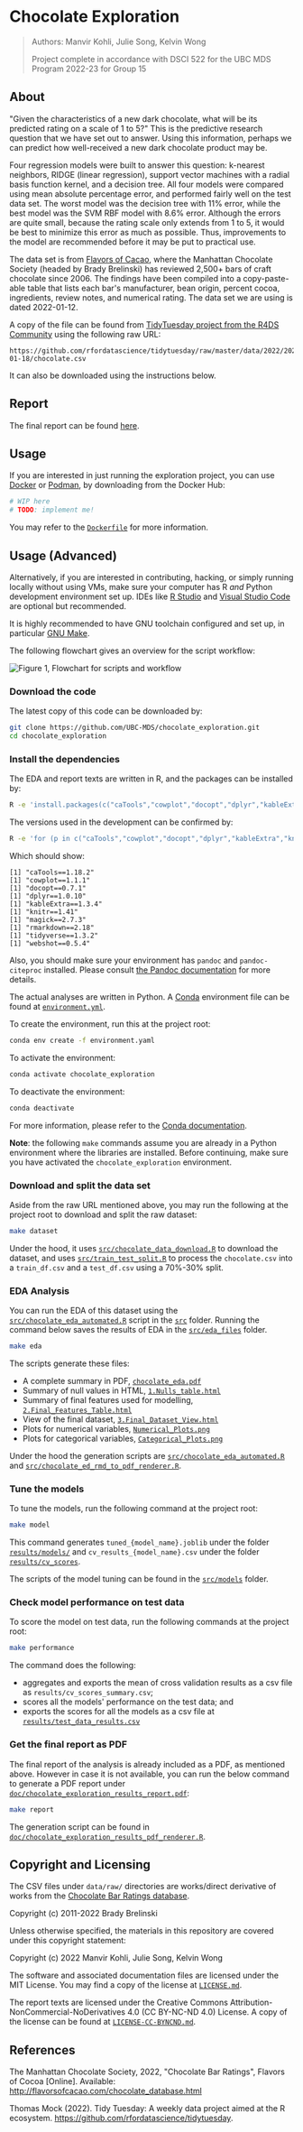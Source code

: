 # Chocolate Exploration

> Authors: Manvir Kohli, Julie Song, Kelvin Wong
>
> Project complete in accordance with DSCI 522 for the UBC MDS Program 2022-23 for Group 15

## About

"Given the characteristics of a new dark chocolate, what will be its predicted rating on a scale of 1 to 5?" This is the predictive research question that we have set out to answer. Using this information, perhaps we can predict how well-received a new dark chocolate product may be.

Four regression models were built to answer this question: k-nearest neighbors, RIDGE (linear regression), support vector machines with a radial basis function kernel, and a decision tree. All four models were compared using mean absolute percentage error, and performed fairly well on the test data set. The worst model was the decision tree with 11% error, while the best model was the SVM RBF model with 8.6% error. Although the errors are quite small, because the rating scale only extends from 1 to 5, it would be best to minimize this error as much as possible. Thus, improvements to the model are recommended before it may be put to practical use.

The data set is from [Flavors of Cacao](http://flavorsofcacao.com/chocolate_database.html), where the Manhattan Chocolate Society (headed by Brady Brelinski) has reviewed 2,500+ bars of craft chocolate since 2006. The findings have been compiled into a copy-paste-able table that lists each bar's manufacturer, bean origin, percent cocoa, ingredients, review notes, and numerical rating. The data set we are using is dated 2022-01-12.

A copy of the file can be found from [TidyTuesday project from the R4DS Community](https://github.com/rfordatascience/tidytuesday) using the following raw URL:

    https://github.com/rfordatascience/tidytuesday/raw/master/data/2022/2022-01-18/chocolate.csv

It can also be downloaded using the instructions below.

## Report

The final report can be found [here](doc/chocolate_exploration_results_report.pdf). 

## Usage

If you are interested in just running the exploration project, you can use [Docker](https://www.docker.com/) or [Podman](https://podman.io), by downloading from the Docker Hub:

```bash
# WIP here
# TODO: implement me!
```

You may refer to the [`Dockerfile`](./Dockerfile) for more information.

## Usage (Advanced)

Alternatively, if you are interested in contributing, hacking, or simply running locally without using VMs, make sure your computer has R _and_ Python development environment set up. IDEs like [R Studio](https://posit.co/products/open-source/rstudio/) and [Visual Studio Code](https://code.visualstudio.com/) are optional but recommended.

It is highly recommended to have GNU toolchain configured and set up, in particular [GNU Make](https://www.gnu.org/software/make/).

The following flowchart gives an overview for the script workflow:

![Figure 1, Flowchart for scripts and workflow](flowchart.png)

### Download the code

The latest copy of this code can be downloaded by:

```bash
git clone https://github.com/UBC-MDS/chocolate_exploration.git
cd chocolate_exploration
```

### Install the dependencies

The EDA and report texts are written in R, and the packages can be installed by:

```bash
R -e 'install.packages(c("caTools","cowplot","docopt","dplyr","kableExtra","knitr","magick","rmarkdown","tidyverse","webshot"))'
```

The versions used in the development can be confirmed by:

```bash
R -e 'for (p in c("caTools","cowplot","docopt","dplyr","kableExtra","knitr","magick","rmarkdown","tidyverse","webshot")) { print(paste0(p, "==", packageVersion(p))) }'
```

Which should show:

```
[1] "caTools==1.18.2"
[1] "cowplot==1.1.1"
[1] "docopt==0.7.1"
[1] "dplyr==1.0.10"
[1] "kableExtra==1.3.4"
[1] "knitr==1.41"
[1] "magick==2.7.3"
[1] "rmarkdown==2.18"
[1] "tidyverse==1.3.2"
[1] "webshot==0.5.4"
```

Also, you should make sure your environment has `pandoc` and `pandoc-citeproc` installed. Please consult [the Pandoc documentation](https://pandoc.org/installing.html) for more details.

The actual analyses are written in Python. A [Conda](https://conda.io/) environment file can be found at [`environment.yml`](./environment.yaml).

To create the environment, run this at the project root:

```bash
conda env create -f environment.yaml
```

To activate the environment:

```bash
conda activate chocolate_exploration
```

To deactivate the environment:

```bash
conda deactivate
```

For more information, please refer to the [Conda documentation](https://conda.io/projects/conda/en/latest/user-guide/tasks/manage-environments.html).

**Note**: the following `make` commands assume you are already in a Python environment where the libraries are installed. Before continuing, make sure you have activated the `chocolate_exploration` environment.

### Download and split the data set

Aside from the raw URL mentioned above, you may run the following at the project root to download and split the raw dataset:

```bash
make dataset
```

Under the hood, it uses [`src/chocolate_data_download.R`](./src/chocolate_data_download.R) to download the dataset, and uses [`src/train_test_split.R`](./src/train_test_split.R) to process the `chocolate.csv` into a `train_df.csv` and a `test_df.csv` using a 70%-30% split.


### EDA Analysis

You can run the EDA of this dataset using the [`src/chocolate_eda_automated.R`](./src/chocolate_eda_automated.R) script in the [`src`](./src) folder. Running the command below saves the results of EDA in the [`src/eda_files`](./src/eda_files) folder.

```bash
make eda
```

The scripts generate these files:
- A complete summary in PDF, [`chocolate_eda.pdf`](src/eda_files/chocolate_eda.pdf)
- Summary of null values in HTML, [`1.Nulls_table.html`](src/eda_files/1.Nulls_table.html)
- Summary of final features used for modelling, [`2.Final_Features_Table.html`](./src/eda_files/2.Final_Features_Table.html)
- View of the final dataset, [`3.Final_Dataset_View.html`](./src/eda_files/3.Final_Dataset_View.html)
- Plots for numerical variables, [`Numerical_Plots.png`](./src/eda_files/Numeric_Plots.png)
- Plots for categorical variables, [`Categorical_Plots.png`](./src/eda_files/Categorical_Plots.png)

Under the hood the generation scripts are [`src/chocolate_eda_automated.R`](./src/chocolate_eda_automated.R) and [`src/chocolate_ed_rmd_to_pdf_renderer.R`](./src/chocolate_ed_rmd_to_pdf_renderer.R).

### Tune the models

To tune the models, run the following command at the project root:

```bash
make model
```

This command generates `tuned_{model_name}.joblib` under the folder [`results/models/`](./results/models/) and `cv_results_{model_name}.csv` under the folder [`results/cv_scores`](./results/cv_scores).

The scripts of the model tuning can be found in the [`src/models`](./src/models/) folder.

### Check model performance on test data

To score the model on test data, run the following commands at the project root:

```bash
make performance
```

The command does the following:
- aggregates and exports the mean of cross validation results as a csv file as `results/cv_scores_summary.csv`;
- scores all the models' performance on the test data; and
- exports the scores for all the models as a csv file at [`results/test_data_results.csv`](./results/test_data_results.csv)

### Get the final report as PDF

The final report of the analysis is already included as a PDF, as mentioned above. However in case it is not available, you can run the below command to generate a PDF report under [`doc/chocolate_exploration_results_report.pdf`](doc/chocolate_exploration_results_report.pdf):

```bash
make report
```

The generation script can be found in [`doc/chocolate_exploration_results_pdf_renderer.R`](doc/chocolate_exploration_results_pdf_renderer.R).

## Copyright and Licensing

The CSV files under `data/raw/` directories are works/direct derivative of works from the [Chocolate Bar Ratings database](http://flavorsofcacao.com/chocolate_database.html).

Copyright (c) 2011-2022 Brady Brelinski

Unless otherwise specified, the materials in this repository are covered under this copyright statement:

Copyright (c) 2022 Manvir Kohli, Julie Song, Kelvin Wong

The software and associated documentation files are licensed under the MIT License. You may find a copy of the license at [`LICENSE.md`](./LICENSE.md).

The report texts are licensed under the Creative Commons Attribution-NonCommercial-NoDerivatives 4.0 (CC BY-NC-ND 4.0) License. A copy of the license can be found at [`LICENSE-CC-BYNCND.md`](./LICENSE-CC-BYNCND.md).

## References

The Manhattan Chocolate Society, 2022, "Chocolate Bar Ratings", Flavors of Cocoa [Online]. Available: <http://flavorsofcacao.com/chocolate_database.html>

Thomas Mock (2022). Tidy Tuesday: A weekly data project aimed at the R ecosystem. <https://github.com/rfordatascience/tidytuesday>. 
